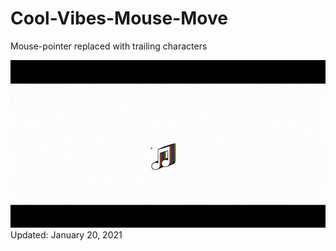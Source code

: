 # Cool-Vibes-Mouse-Move
Mouse-pointer replaced with trailing characters

<img src='pointer.gif'>
<br>
Updated: January 20, 2021
